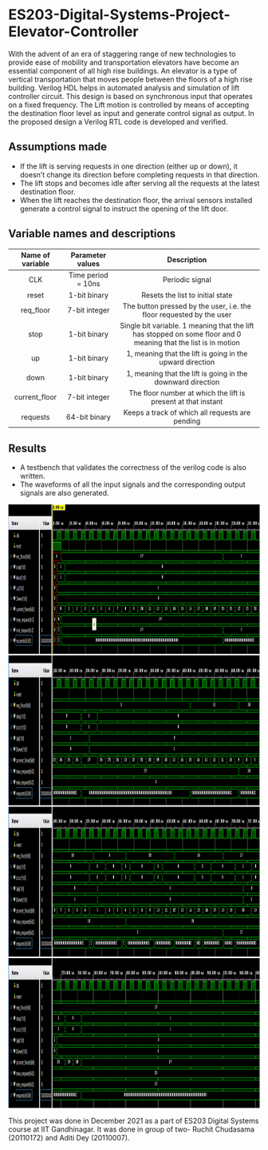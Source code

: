 # ES203-Digital-Systems-Project-Elevator-Controller #
With the advent of an era of staggering range of new technologies to provide ease of mobility and transportation elevators have become an essential component of all high rise buildings. An elevator is a type of vertical transportation that moves people between the floors of a high rise building.
Verilog HDL helps in automated analysis and simulation of lift controller circuit. This design is based on synchronous input that operates on a fixed frequency. The Lift motion is controlled by means of accepting the destination floor level as input and generate control signal as output. In the proposed design a Verilog RTL code is developed and verified. 

## Assumptions made ##
* If the lift is serving requests in one direction (either up or down), it doesn’t change its direction before completing requests in that direction.
* The lift stops and becomes idle after serving all the requests at the latest destination floor.
* When the lift reaches the destination floor, the arrival sensors installed generate a control signal to instruct the opening of the lift door.
                

## Variable names and descriptions ##
Name of variable | Parameter values | Description
| :---: | :---: | :---:
CLK  | Time period = 10ns | Periodic signal
reset  | 1-bit binary | Resets the list to initial state
req_floor |  7-bit integer    |   The button pressed by the user, i.e. the floor requested by the user
stop |   1-bit binary    |    Single bit variable. 1 meaning that the lift has stopped on some floor and 0 meaning that the list is in motion
up |    1-bit binary   |    1, meaning that the lift is going in the upward direction
down |   1-bit binary   |    1, meaning that the lift is going in the downward direction
current_floor |  7-bit integer    |    The floor number at which the lift is present at that instant
requests |  64-bit binary    |    Keeps a track of which all requests are pending

   

## Results ##
* A testbench that validates the correctness of the verilog code is also written.  
* The waveforms of all the input signals and the corresponding output signals are also generated.

<img height="300" src="1.png">
<img height="300" src="2.png">
<img height="300" src="3.png">
<img height="300" src="4.png">

This project was done in December 2021 as a part of ES203 Digital Systems course at IIT Gandhinagar. It was done in group of two- Ruchit Chudasama (20110172) and Aditi Dey (20110007). 
